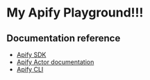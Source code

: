 # My Apify Playground!!!

## Documentation reference

-   [Apify SDK](https://sdk.apify.com/)
-   [Apify Actor documentation](https://docs.apify.com/actor)
-   [Apify CLI](https://docs.apify.com/cli)
